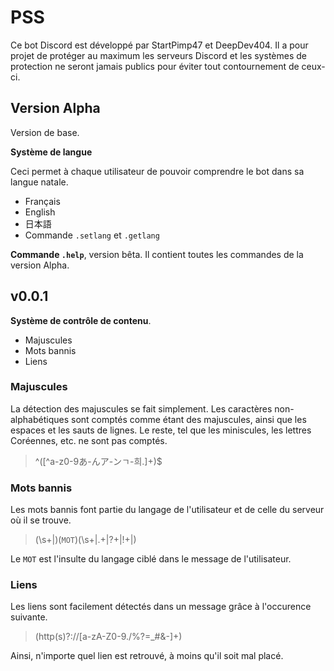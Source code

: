 # PSS
Ce bot Discord est développé par StartPimp47 et DeepDev404. Il a pour projet de protéger au maximum les serveurs Discord et les systèmes de protection ne seront jamais publics pour éviter tout contournement de ceux-ci.

## Version Alpha
Version de base.

**Système de langue**

Ceci permet à chaque utilisateur de pouvoir comprendre le bot dans sa langue natale.
  * Français
  * English
  * 日本語
  * Commande `.setlang` et `.getlang`

**Commande `.help`**, version bêta. Il contient toutes les commandes de la version Alpha.

## v0.0.1

**Système de contrôle de contenu**.
 * Majuscules
 * Mots bannis
 * Liens

### Majuscules
La détection des majuscules se fait simplement. Les caractères non-alphabétiques sont comptés comme étant des majuscules, ainsi que les espaces et les sauts de lignes. Le reste, tel que les miniscules, les lettres Coréennes, etc. ne sont pas comptés.
> ^([^a-z0-9あ-んア-ンㄱ-희.]+)$

### Mots bannis
Les mots bannis font partie du langage de l'utilisateur et de celle du serveur où il se trouve.
> (\s+|)(`MOT`)(\s+|\.+|\?+|!+|)

Le `MOT` est l'insulte du langage ciblé dans le message de l'utilisateur.

### Liens
Les liens sont facilement détectés dans un message grâce à l'occurence suivante.
> (http(s)?://[a-zA-Z0-9./%?=_#&-]+)

Ainsi, n'importe quel lien est retrouvé, à moins qu'il soit mal placé.
